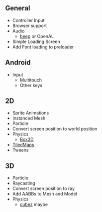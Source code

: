 ## General

+ Controller Input
+ Browser support
+ Audio
	- [beep](https://github.com/faiface/beep) or OpenAL
+ Simple Loading Screen
+ Add Font loading to preloader

## Android


+ Input
	- Multitouch
	- Other keys

## 2D

+ Sprite Animations
+ Instanced Mesh
+ Particle
+ Convert screen position to world position
+ Physics
	- [Box2D](https://github.com/ByteArena/box2d)
+ [TiledMaps](https://github.com/pikkpoiss/tmxgo)
+ Tweens

## 3D

+ Particle
+ Raycasting
+ Convert screen position to ray
+ Add AABBs to Mesh and Model
+ Physics
	- [cubez](https://github.com/tbogdala/cubez) maybe